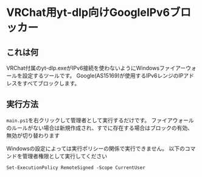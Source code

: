 # VRChat用yt-dlp向けGoogleIPv6ブロッカー

## これは何

VRChat付属のyt-dlp.exeがIPv6接続を使わないようにWindowsファイアーウォールを設定するツールです。
Google(AS15169)が使用するIPv6レンジのIPアドレスをすべてブロックします。

## 実行方法

`main.ps1`を右クリックして管理者として実行するだけです。
ファイアウォールのルールがない場合は新規作成され、すでに存在する場合はブロックの有効、無効が切り替わります

Windowsの設定によっては実行ポリシーの関係で実行できません。
以下のコマンドを管理者権限として実行してください

`Set-ExecutionPolicy RemoteSigned -Scope CurrentUser`
